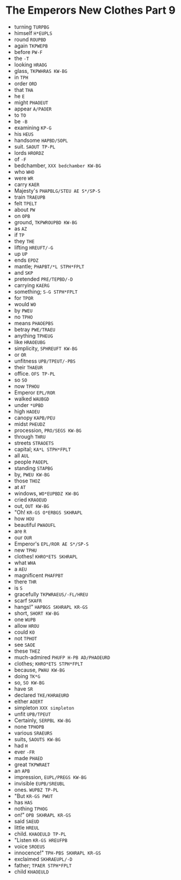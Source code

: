 # The Emperors New Clothes Part 9

* turning `TURPBG`
* himself `H*EUPLS`
* round `ROUPBD`
* again `TKPWEPB`
* before `PW-F`
* the `-T`
* looking `HRAOG`
* glass, `TKPWHRAS KW-BG`
* in `TPH`
* order `ORD`
* that `THA`
* he `E`
* might `PHAOEUT`
* appear `A/PAOER`
* to `TO`
* be `-B`
* examining `KP-G`
* his `HEUS`
* handsome `HAPBD/SOPL`
* suit. `SAOUT TP-PL`
* lords `HRORDZ`
* of `-F`
* bedchamber, `XXX bedchamber KW-BG`
* who `WHO`
* were `WR`
* carry `KAER`
* Majesty's `PHAPBLG/STEU AE S*/SP-S`
* train `TRAEUPB`
* felt `TPELT`
* about `PW`
* on `OPB`
* ground, `TKPWROUPBD KW-BG`
* as `AZ`
* if `TP`
* they `THE`
* lifting `HREUFT/-G`
* up `UP`
* ends `EPDZ`
* mantle; `PHAPBT/*L STPH*FPLT`
* and `SKP`
* pretended `PRE/TEPBD/-D`
* carrying `KAERG`
* something; `S-G STPH*FPLT`
* for `TPOR`
* would `WO`
* by `PWEU`
* no `TPHO`
* means `PHAOEPBS`
* betray `PWE/TRAEU`
* anything `TPHEUG`
* like `HRAOEUBG`
* simplicity, `SPHREUFT KW-BG`
* or `OR`
* unfitness `UPB/TPEUT/-PBS`
* their `THAEUR`
* office. `OFS TP-PL`
* so `SO`
* now `TPHOU`
* Emperor `EPL/ROR`
* walked `WAUBGD`
* under `*UPBD`
* high `HAOEU`
* canopy `KAPB/PEU`
* midst `PHEUDZ`
* procession, `PRO/SEGS KW-BG`
* through `THRU`
* streets `STRAOETS`
* capital; `KA*L STPH*FPLT`
* all `AUL`
* people `PAOEPL`
* standing `STAPBG`
* by, `PWEU KW-BG`
* those `THOZ`
* at `AT`
* windows, `WO*EUPBDZ KW-BG`
* cried `KRAOEUD`
* out, `OUT KW-BG`
* "Oh! `KR-GS O*ERBGS SKHRAPL`
* how `HOU`
* beautiful `PWAOUFL`
* are `R`
* our `OUR`
* Emperor's `EPL/ROR AE S*/SP-S`
* new `TPHU`
* clothes! `KHRO*ETS SKHRAPL`
* what `WHA`
* a `AEU`
* magnificent `PHAFPBT`
* there `THR`
* is `S`
* gracefully `TKPWRAEUS/-FL/HREU`
* scarf `SKAFR`
* hangs!" `HAPBGS SKHRAPL KR-GS`
* short, `SHORT KW-BG`
* one `WUPB`
* allow `HROU`
* could `KO`
* not `TPHOT`
* see `SAOE`
* these `THEZ`
* much-admired `PHUFP H-PB AD/PHAOEURD`
* clothes; `KHRO*ETS STPH*FPLT`
* because, `PWAU KW-BG`
* doing `TK*G`
* so, `SO KW-BG`
* have `SR`
* declared `TKE/KHRAEURD`
* either `AOERT`
* simpleton `XXX simpleton`
* unfit `UPB/TPEUT`
* Certainly, `SERPBL KW-BG`
* none `TPHOPB`
* various `SRAEURS`
* suits, `SAOUTS KW-BG`
* had `H`
* ever `-FR`
* made `PHAED`
* great `TKPWRAET`
* an `APB`
* impression, `EUPL/PREGS KW-BG`
* invisible `EUPB/SREUBL`
* ones. `WUPBZ TP-PL`
* "But `KR-GS PWUT`
* has `HAS`
* nothing `TPHOG`
* on!" `OPB SKHRAPL KR-GS`
* said `SAEUD`
* little `HREUL`
* child. `KHAOEULD TP-PL`
* "Listen `KR-GS HREUFPB`
* voice `SROEUS`
* innocence!" `TPH-PBS SKHRAPL KR-GS`
* exclaimed `SKHRAEUPL/-D`
* father; `TPAER STPH*FPLT`
* child `KHAOEULD`
